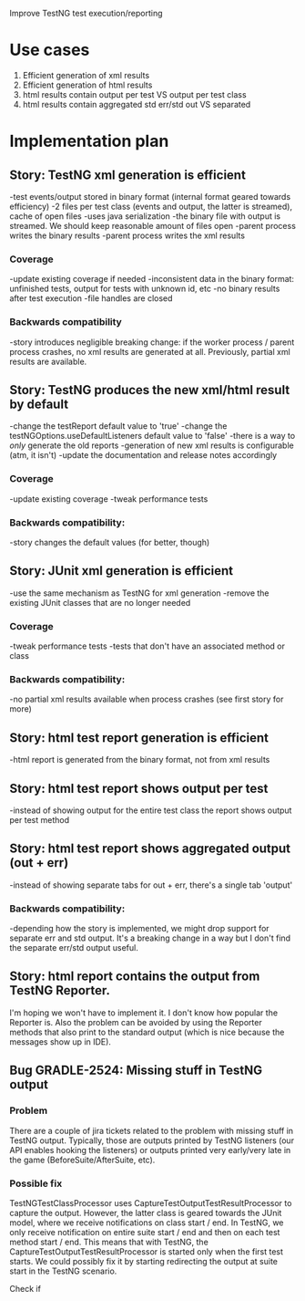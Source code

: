 Improve TestNG test execution/reporting

# Use cases

1. Efficient generation of xml results
2. Efficient generation of html results
3. html results contain output per test VS output per test class
4. html results contain aggregated std err/std out VS separated

# Implementation plan

## Story: TestNG xml generation is efficient

-test events/output stored in binary format (internal format geared towards efficiency)
    -2 files per test class (events and output, the latter is streamed), cache of open files
    -uses java serialization
    -the binary file with output is streamed. We should keep reasonable amount of files open
-parent process writes the binary results
-parent process writes the xml results

### Coverage

-update existing coverage if needed
-inconsistent data in the binary format: unfinished tests, output for tests with unknown id, etc
-no binary results after test execution
-file handles are closed

### Backwards compatibility

-story introduces negligible breaking change: if the worker process / parent process crashes, no xml results are generated at all. Previously, partial xml results are available.

## Story: TestNG produces the new xml/html result by default

-change the testReport default value to 'true'
-change the testNGOptions.useDefaultListeners default value to 'false'
-there is a way to *only* generate the old reports
    -generation of new xml results is configurable (atm, it isn't)
-update the documentation and release notes accordingly

### Coverage

-update existing coverage
-tweak performance tests

### Backwards compatibility:

-story changes the default values (for better, though)

## Story: JUnit xml generation is efficient

-use the same mechanism as TestNG for xml generation
-remove the existing JUnit classes that are no longer needed

### Coverage

-tweak performance tests
-tests that don't have an associated method or class

### Backwards compatibility:

-no partial xml results available when process crashes (see first story for more)

## Story: html test report generation is efficient

-html report is generated from the binary format, not from xml results

## Story: html test report shows output per test

-instead of showing output for the entire test class the report shows output per test method

## Story: html test report shows aggregated output (out + err)

-instead of showing separate tabs for out + err, there's a single tab 'output'

### Backwards compatibility:

-depending how the story is implemented, we might drop support for separate err and std output.
It's a breaking change in a way but I don't find the separate err/std output useful.

## Story: html report contains the output from TestNG Reporter.

I'm hoping we won't have to implement it. I don't know how popular the Reporter is.
Also the problem can be avoided by using the Reporter methods that also print to the standard output (which is nice because the messages show up in IDE).

## Bug GRADLE-2524: Missing stuff in TestNG output

### Problem

There are a couple of jira tickets related to the problem with missing stuff in TestNG output.
Typically, those are outputs printed by TestNG listeners (our API enables hooking the listeners)
or outputs printed very early/very late in the game (BeforeSuite/AfterSuite, etc).

### Possible fix

TestNGTestClassProcessor uses CaptureTestOutputTestResultProcessor to capture the output.
However, the latter class is geared towards the JUnit model, where we receive notifications on class start / end.
In TestNG, we only receive notification on entire suite start / end and then on each test method start / end.
This means that with TestNG, the CaptureTestOutputTestResultProcessor is started only when the first test starts.
We could possibly fix it by starting redirecting the output at suite start in the TestNG scenario.

Check if